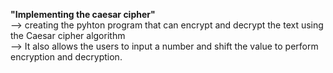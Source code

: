 **"Implementing the caesar cipher"**<br>
--> creating the pyhton program that can encrypt and decrypt the text using the Caesar cipher algorithm<br>
--> It also allows the users to input a number and shift the value to perform encryption and decryption.<br>
